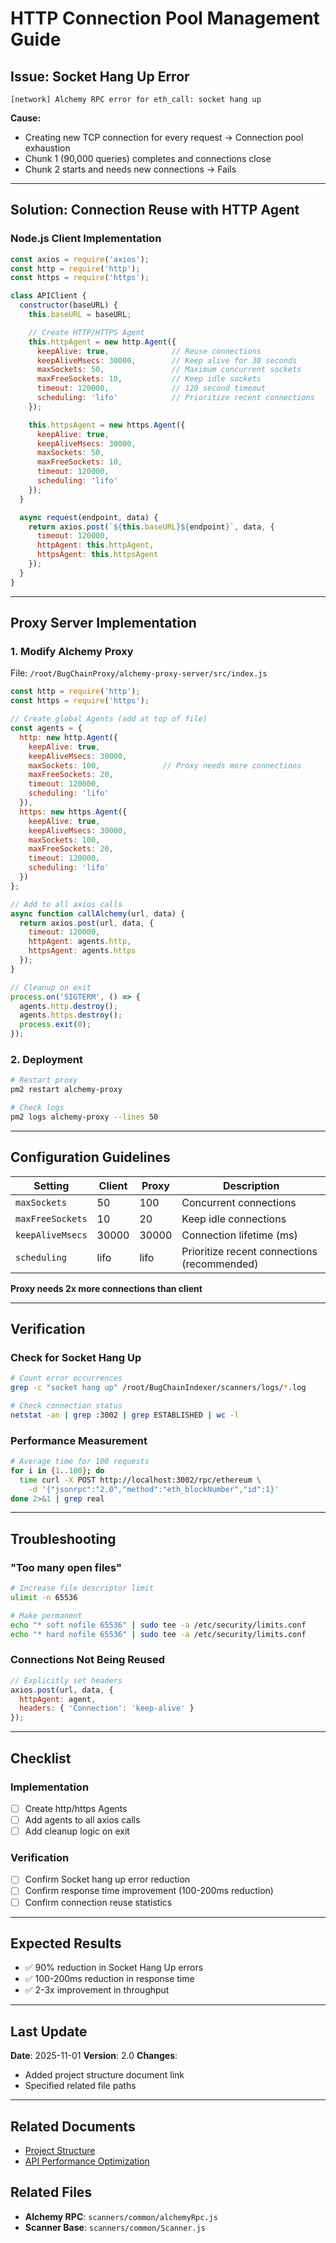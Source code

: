 # HTTP Connection Pool Management Guide

## Issue: Socket Hang Up Error

```
[network] Alchemy RPC error for eth_call: socket hang up
```

**Cause:**
- Creating new TCP connection for every request → Connection pool exhaustion
- Chunk 1 (90,000 queries) completes and connections close
- Chunk 2 starts and needs new connections → Fails

---

## Solution: Connection Reuse with HTTP Agent

### Node.js Client Implementation

```javascript
const axios = require('axios');
const http = require('http');
const https = require('https');

class APIClient {
  constructor(baseURL) {
    this.baseURL = baseURL;

    // Create HTTP/HTTPS Agent
    this.httpAgent = new http.Agent({
      keepAlive: true,              // Reuse connections
      keepAliveMsecs: 30000,        // Keep alive for 30 seconds
      maxSockets: 50,               // Maximum concurrent sockets
      maxFreeSockets: 10,           // Keep idle sockets
      timeout: 120000,              // 120 second timeout
      scheduling: 'lifo'            // Prioritize recent connections
    });

    this.httpsAgent = new https.Agent({
      keepAlive: true,
      keepAliveMsecs: 30000,
      maxSockets: 50,
      maxFreeSockets: 10,
      timeout: 120000,
      scheduling: 'lifo'
    });
  }

  async request(endpoint, data) {
    return axios.post(`${this.baseURL}${endpoint}`, data, {
      timeout: 120000,
      httpAgent: this.httpAgent,
      httpsAgent: this.httpsAgent
    });
  }
}
```

---

## Proxy Server Implementation

### 1. Modify Alchemy Proxy

File: `/root/BugChainProxy/alchemy-proxy-server/src/index.js`

```javascript
const http = require('http');
const https = require('https');

// Create global Agents (add at top of file)
const agents = {
  http: new http.Agent({
    keepAlive: true,
    keepAliveMsecs: 30000,
    maxSockets: 100,              // Proxy needs more connections
    maxFreeSockets: 20,
    timeout: 120000,
    scheduling: 'lifo'
  }),
  https: new https.Agent({
    keepAlive: true,
    keepAliveMsecs: 30000,
    maxSockets: 100,
    maxFreeSockets: 20,
    timeout: 120000,
    scheduling: 'lifo'
  })
};

// Add to all axios calls
async function callAlchemy(url, data) {
  return axios.post(url, data, {
    timeout: 120000,
    httpAgent: agents.http,
    httpsAgent: agents.https
  });
}

// Cleanup on exit
process.on('SIGTERM', () => {
  agents.http.destroy();
  agents.https.destroy();
  process.exit(0);
});
```

### 2. Deployment

```bash
# Restart proxy
pm2 restart alchemy-proxy

# Check logs
pm2 logs alchemy-proxy --lines 50
```

---

## Configuration Guidelines

| Setting | Client | Proxy | Description |
|------|----------|--------|------|
| `maxSockets` | 50 | 100 | Concurrent connections |
| `maxFreeSockets` | 10 | 20 | Keep idle connections |
| `keepAliveMsecs` | 30000 | 30000 | Connection lifetime (ms) |
| `scheduling` | lifo | lifo | Prioritize recent connections (recommended) |

**Proxy needs 2x more connections than client**

---

## Verification

### Check for Socket Hang Up
```bash
# Count error occurrences
grep -c "socket hang up" /root/BugChainIndexer/scanners/logs/*.log

# Check connection status
netstat -an | grep :3002 | grep ESTABLISHED | wc -l
```

### Performance Measurement
```bash
# Average time for 100 requests
for i in {1..100}; do
  time curl -X POST http://localhost:3002/rpc/ethereum \
    -d '{"jsonrpc":"2.0","method":"eth_blockNumber","id":1}'
done 2>&1 | grep real
```

---

## Troubleshooting

### "Too many open files"
```bash
# Increase file descriptor limit
ulimit -n 65536

# Make permanent
echo "* soft nofile 65536" | sudo tee -a /etc/security/limits.conf
echo "* hard nofile 65536" | sudo tee -a /etc/security/limits.conf
```

### Connections Not Being Reused
```javascript
// Explicitly set headers
axios.post(url, data, {
  httpAgent: agent,
  headers: { 'Connection': 'keep-alive' }
});
```

---

## Checklist

### Implementation
- [ ] Create http/https Agents
- [ ] Add agents to all axios calls
- [ ] Add cleanup logic on exit

### Verification
- [ ] Confirm Socket hang up error reduction
- [ ] Confirm response time improvement (100-200ms reduction)
- [ ] Confirm connection reuse statistics

---

## Expected Results

- ✅ 90% reduction in Socket Hang Up errors
- ✅ 100-200ms reduction in response time
- ✅ 2-3x improvement in throughput

---

## Last Update

**Date**: 2025-11-01
**Version**: 2.0
**Changes**:
- Added project structure document link
- Specified related file paths

---

## Related Documents
- [Project Structure](./project-structure.md)
- [API Performance Optimization](./api-performance-optimization.md)

## Related Files
- **Alchemy RPC**: `scanners/common/alchemyRpc.js`
- **Scanner Base**: `scanners/common/Scanner.js`
